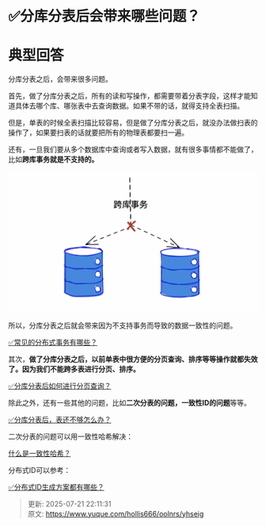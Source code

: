 # ✅分库分表后会带来哪些问题？

# 典型回答


分库分表之后，会带来很多问题。



首先，做了分库分表之后，所有的读和写操作，都需要带着分表字段，这样才能知道具体去哪个库、哪张表中去查询数据。如果不带的话，就得支持全表扫描。



但是，单表的时候全表扫描比较容易，但是做了分库分表之后，就没办法做扫表的操作了，如果要扫表的话就要把所有的物理表都要扫一遍。



还有，一旦我们要从多个数据库中查询或者写入数据，就有很多事情都不能做了，比如**跨库事务就是不支持的。**



![1672305434815-a75a8b9d-add0-46ca-b047-1073d2df0882.png](./img/psRzrHvu4YtFpGmv/1672305434815-a75a8b9d-add0-46ca-b047-1073d2df0882-725971.png)



所以，分库分表之后就会带来因为不支持事务而导致的数据一致性的问题。



[✅常见的分布式事务有哪些？](https://www.yuque.com/hollis666/oolnrs/yr0lu6)



其次，**做了分库分表之后，以前单表中很方便的分页查询、排序等等操作就都失效了。因为我们不能跨多表进行分页、排序。**

[✅分库分表后如何进行分页查询？](https://www.yuque.com/hollis666/oolnrs/znu3byuscn503ags)



除此之外，还有一些其他的问题，比如**二次分表的问题，一致性ID的问题**等等。



[✅分库分表后，表还不够怎么办？](https://www.yuque.com/hollis666/oolnrs/eczghpx140tsgtgv)



二次分表的问题可以用一致性哈希解决：

[什么是一致性哈希？](https://www.yuque.com/hollis666/oolnrs/hgx0twgg4t7nqg6v)



分布式ID可以参考：



[✅分布式ID生成方案都有哪些？](https://www.yuque.com/hollis666/oolnrs/cdfb2w)





> 更新: 2025-07-21 22:11:31  
> 原文: <https://www.yuque.com/hollis666/oolnrs/yhseig>